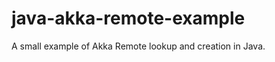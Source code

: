 java-akka-remote-example
========================

A small example of Akka Remote lookup and creation in Java.
